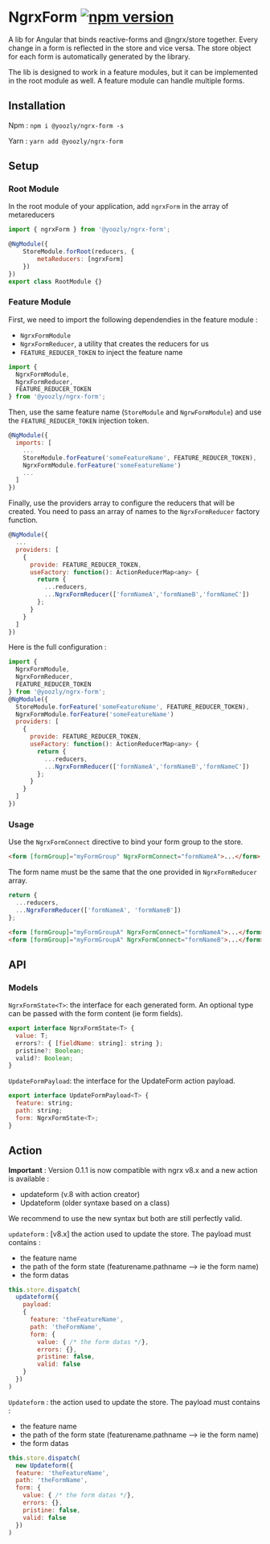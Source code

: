 # NgrxForm [![npm version](https://badge.fury.io/js/%40yoozly%2Fngrx-form.svg)](https://badge.fury.io/js/%40yoozly%2Fngrx-form)

A lib for Angular that binds reactive-forms and @ngrx/store together. Every change in a form is reflected in the store and vice versa. The store object for each form is automatically generated by the library.

The lib is designed to work in a feature modules, but it can be implemented in the root module as well. A feature module can handle multiple forms.

## Installation

Npm : `npm i @yoozly/ngrx-form -s`

Yarn : `yarn add @yoozly/ngrx-form`

## Setup

### Root Module

In the root module of your application, add `ngrxForm` in the array of metareducers

```javascript
import { ngrxForm } from '@yoozly/ngrx-form';

@NgModule({
    StoreModule.forRoot(reducers, {
        metaReducers: [ngrxForm]
    })
})
export class RootModule {}
```

### Feature Module

First, we need to import the following dependendies in the feature module :

- `NgrxFormModule`
- `NgrxFormReducer`, a utility that creates the reducers for us
- `FEATURE_REDUCER_TOKEN` to inject the feature name

```javascript
import {
  NgrxFormModule,
  NgrxFormReducer,
  FEATURE_REDUCER_TOKEN
} from '@yoozly/ngrx-form';
```

Then, use the same feature name (`StoreModule` and `NgrwFormModule`) and use the `FEATURE_REDUCER_TOKEN` injection token.

```javascript
@NgModule({
  imports: [
    ...
    StoreModule.forFeature('someFeatureName', FEATURE_REDUCER_TOKEN),
    NgrxFormModule.forFeature('someFeatureName')
    ...
  ]
})
```

Finally, use the providers array to configure the reducers that will be created. You need to pass an array of names to the `NgrxFormReducer` factory function.

```javascript
@NgModule({
  ...
  providers: [
    {
      provide: FEATURE_REDUCER_TOKEN,
      useFactory: function(): ActionReducerMap<any> {
        return {
          ...reducers,
          ...NgrxFormReducer(['formNameA','formNameB','formNameC'])
        };
      }
    }
  ]
})
```

Here is the full configuration :

```javascript
import {
  NgrxFormModule,
  NgrxFormReducer,
  FEATURE_REDUCER_TOKEN
} from '@yoozly/ngrx-form';
@NgModule({
  StoreModule.forFeature('someFeatureName', FEATURE_REDUCER_TOKEN),
  NgrxFormModule.forFeature('someFeatureName')
  providers: [
    {
      provide: FEATURE_REDUCER_TOKEN,
      useFactory: function(): ActionReducerMap<any> {
        return {
          ...reducers,
          ...NgrxFormReducer(['formNameA','formNameB','formNameC'])
        };
      }
    }
  ]
})
```

### Usage

Use the `NgrxFormConnect` directive to bind your form group to the store.

```html
<form [formGroup]="myFormGroup" NgrxFormConnect="formNameA">...</form>
```

The form name must be the same that the one provided in `NgrxFormReducer` array.

```javascript
return {
  ...reducers,
  ...NgrxFormReducer(['formNameA', 'formNameB'])
};
```

```html
<form [formGroup]="myFormGroupA" NgrxFormConnect="formNameA">...</form>
<form [formGroup]="myFormGroupA" NgrxFormConnect="formNameB">...</form>
```

## API

### Models

`NgrxFormState<T>`: the interface for each generated form. An optional type can be passed with the form content (ie form fields).

```javascript
export interface NgrxFormState<T> {
  value: T;
  errors?: { [fieldName: string]: string };
  pristine?: Boolean;
  valid?: Boolean;
}
```

`UpdateFormPayload`: the interface for the UpdateForm action payload.

```javascript
export interface UpdateFormPayload<T> {
  feature: string;
  path: string;
  form: NgrxFormState<T>;
}
```

## Action

**Important** : Version 0.1.1 is now compatible with ngrx v8.x and a new action is available :

- updateform (v.8 with action creator)
- Updateform (older syntaxe based on a class)

We recommend to use the new syntax but both are still perfectly valid.

`updateform` : [v8.x] the action used to update the store.
The payload must contains :

- the feature name
- the path of the form state (featurename.pathname --> ie the form name)
- the form datas

```javascript
this.store.dispatch(
  updateform({
    payload:
    {
      feature: 'theFeatureName',
      path: 'theFormName',
      form: {
        value: { /* the form datas */},
        errors: {},
        pristine: false,
        valid: false
    }
  })
)
```

`Updateform` : the action used to update the store.
The payload must contains :

- the feature name
- the path of the form state (featurename.pathname --> ie the form name)
- the form datas

```javascript
this.store.dispatch(
  new Updateform({
  feature: 'theFeatureName',
  path: 'theFormName',
  form: {
    value: { /* the form datas */},
    errors: {},
    pristine: false,
    valid: false
  })
)
```
